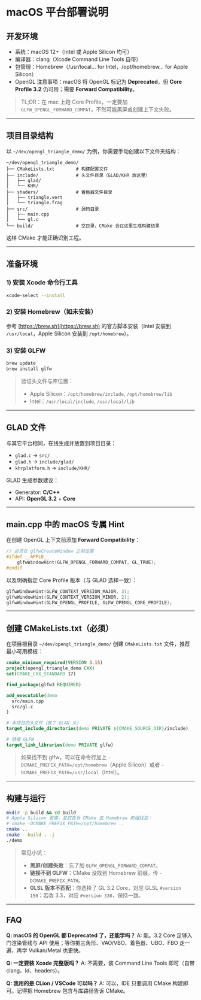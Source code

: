 # macOS 平台部署说明

## 开发环境

* 系统：macOS 12+（Intel 或 Apple Silicon 均可）
* 编译器：clang（Xcode Command Line Tools 自带）
* 包管理：Homebrew（/usr/local… for Intel，/opt/homebrew… for Apple Silicon）
* OpenGL 注意事项：macOS 将 OpenGL 标记为 **Deprecated**，但 **Core Profile 3.2** 仍可用；需要 **Forward Compatibility**。

> TL;DR：在 mac 上跑 Core Profile，一定要加 `GLFW_OPENGL_FORWARD_COMPAT`，不然可能黑屏或创建上下文失败。

---

## 项目目录结构

以 `~/dev/opengl_triangle_demo/` 为例，你需要手动创建以下文件夹结构：

```
~/dev/opengl_triangle_demo/
├── CMakeLists.txt        # 构建配置文件
├── include/              # 头文件目录（GLAD/KHR 放这里）
│   ├── glad/
│   └── KHR/
├── shaders/              # 着色器文件目录
│   ├── triangle.vert
│   └── triangle.frag
├── src/                  # 源码目录
│   ├── main.cpp
│   └── gl.c
└── build/                # 空目录，CMake 会在这里生成构建结果
```

这样 CMake 才能正确识别工程。

---

## 准备环境

### 1) 安装 Xcode 命令行工具

```bash
xcode-select --install
```

### 2) 安装 Homebrew（如未安装）

参考 [https://brew.sh](https://brew.sh) 的官方脚本安装（Intel 安装到 `/usr/local`，Apple Silicon 安装到 `/opt/homebrew`）。

### 3) 安装 GLFW

```bash
brew update
brew install glfw
```

> 验证头文件与库位置：
>
> * Apple Silicon：`/opt/homebrew/include`, `/opt/homebrew/lib`
> * Intel：`/usr/local/include`, `/usr/local/lib`

---

## GLAD 文件

与其它平台相同，在线生成并放置到项目目录：

* `glad.c` → `src/`
* `glad.h` → `include/glad/`
* `khrplatform.h` → `include/KHR/`

GLAD 生成参数建议：

* Generator: **C/C++**
* API: **OpenGL 3.2** + **Core**

---

## main.cpp 中的 macOS 专属 Hint

在创建 OpenGL 上下文前添加 **Forward Compatibility**：

```cpp
// 必须在 glfwCreateWindow 之前设置
#ifdef __APPLE__
    glfwWindowHint(GLFW_OPENGL_FORWARD_COMPAT, GL_TRUE);
#endif
```

以及明确指定 Core Profile 版本（与 GLAD 选择一致）：

```cpp
glfwWindowHint(GLFW_CONTEXT_VERSION_MAJOR, 3);
glfwWindowHint(GLFW_CONTEXT_VERSION_MINOR, 2);
glfwWindowHint(GLFW_OPENGL_PROFILE, GLFW_OPENGL_CORE_PROFILE);
```

---

## 创建 CMakeLists.txt（必须）

在项目根目录 `~/dev/opengl_triangle_demo/` 创建 `CMakeLists.txt` 文件，推荐最小可用模板：

```cmake
cmake_minimum_required(VERSION 3.15)
project(opengl_triangle_demo CXX)
set(CMAKE_CXX_STANDARD 17)

find_package(glfw3 REQUIRED)

add_executable(demo
  src/main.cpp
  src/gl.c
)

# 本项目的头文件（放了 GLAD 头）
target_include_directories(demo PRIVATE ${CMAKE_SOURCE_DIR}/include)

# 链接 GLFW
target_link_libraries(demo PRIVATE glfw)
```

> 如果找不到 glfw，可以在命令行加上 `-DCMAKE_PREFIX_PATH=/opt/homebrew`（Apple Silicon）或者 `-DCMAKE_PREFIX_PATH=/usr/local`（Intel）。

---

## 构建与运行

```bash
mkdir -p build && cd build
# Apple Silicon 若需，显式告诉 CMake 去 Homebrew 前缀找包：
# cmake -DCMAKE_PREFIX_PATH=/opt/homebrew ..
cmake ..
cmake --build . -j
./demo
```

> 常见小坑：
>
> * **黑屏/创建失败**：忘了加 `GLFW_OPENGL_FORWARD_COMPAT`。
> * **链接不到 GLFW**：CMake 没找到 Homebrew 前缀，传 `-DCMAKE_PREFIX_PATH`。
> * **GLSL 版本不匹配**：你选择了 GL 3.2 Core，对应 GLSL `#version 150`；若改 3.3，对应 `#version 330`，保持一致。

---

## FAQ

**Q: macOS 的 OpenGL 都 Deprecated 了，还能学吗？**
A: 能。3.2 Core 足够入门渲染管线与 API 使用；等你把三角形、VAO/VBO、着色器、UBO、FBO 走一遍，再学 Vulkan/Metal 也更快。

**Q: 一定要装 Xcode 完整版吗？**
A: 不需要，装 Command Line Tools 即可（自带 clang、ld、headers）。

**Q: 我用的是 CLion / VSCode 可以吗？**
A: 可以，IDE 只要调用 CMake 构建即可。记得把 Homebrew 包含与库路径告诉 CMake。
